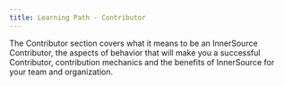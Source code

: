 ```yaml
---
title: Learning Path - Contributor
---
```

The Contributor section covers what it means to be an InnerSource Contributor, the aspects of behavior that will make you a successful Contributor, contribution mechanics and the benefits of InnerSource for your team and organization.
